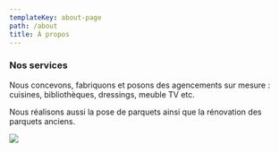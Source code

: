 ```yaml
---
templateKey: about-page
path: /about
title: À propos
---
```

### Nos services

N﻿ous concevons, fabriquons et posons des agencements sur mesure : cuisines, bibliothèques, dressings, meuble TV etc.

N﻿ous réalisons aussi la pose de parquets ainsi que la rénovation des parquets anciens.



![](/img/fredetvio_about.jpg)